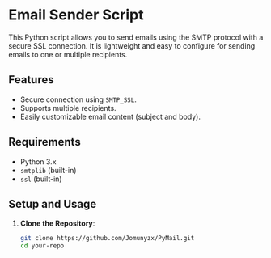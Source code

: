 # Email Sender Script

This Python script allows you to send emails using the SMTP protocol with a secure SSL connection. It is lightweight and easy to configure for sending emails to one or multiple recipients.

## Features

- Secure connection using `SMTP_SSL`.
- Supports multiple recipients.
- Easily customizable email content (subject and body).

## Requirements

- Python 3.x
- `smtplib` (built-in)
- `ssl` (built-in)

## Setup and Usage

1. **Clone the Repository**:
   ```bash
   git clone https://github.com/Jomunyzx/PyMail.git
   cd your-repo
